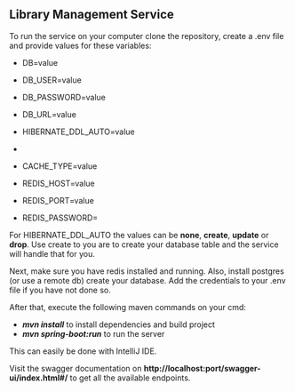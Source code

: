 ## Library Management Service

To run the service on your computer clone the repository, create a .env file and provide values for these variables:

- DB=value
- DB_USER=value
- DB_PASSWORD=value
- DB_URL=value

- HIBERNATE_DDL_AUTO=value
-
- CACHE_TYPE=value
- REDIS_HOST=value
- REDIS_PORT=value
- REDIS_PASSWORD=

For HIBERNATE_DDL_AUTO the values can be **none**, **create**, **update** or **drop**. Use create to you are to create your database table and the
service will handle that for you.

Next, make sure you have redis installed and running. 
Also, install postgres (or use a remote db) create your database. Add the credentials to your
.env file if you have not done so.

After that, execute the following maven commands on your cmd:

- **_mvn install_** to install dependencies and build project
- **_mvn spring-boot:run_** to run the server

This can easily be done with IntelliJ IDE.

Visit the swagger documentation on **http://localhost:port/swagger-ui/index.html#/** 
to get all the available endpoints.
